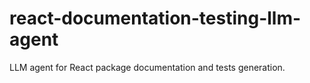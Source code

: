# react-documentation-testing-llm-agent
LLM agent for React package documentation and tests generation.

